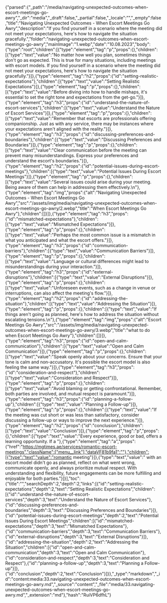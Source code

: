 {"parsed":{"_path":"/media/navigating-unexpected-outcomes-when-escort-meetings-go-awry","_dir":"media","_draft":false,"_partial":false,"_locale":"","_empty":false,"title":"Navigating Unexpected Outcomes - When Escort Meetings Go Awry","description":"If you find yourself in a scenario where the meeting did not meet your expectations, here's how to navigate the situation gracefully.","folder":"navigating-unexpected-outcomes-when-escort-meetings-go-awry","mainImage":"1.webp","date":"10.08.2023","body":{"type":"root","children":[{"type":"element","tag":"p","props":{},"children":[{"type":"text","value":"No matter how well you plan, sometimes things don't go as expected. This is true for many situations, including meetings with escort models. If you find yourself in a scenario where the meeting did not meet your expectations, here's how to navigate the situation gracefully."}]},{"type":"element","tag":"h2","props":{"id":"setting-realistic-expectations"},"children":[{"type":"text","value":"Setting Realistic Expectations"}]},{"type":"element","tag":"p","props":{},"children":[{"type":"text","value":"Before diving into how to handle mishaps, it's essential to set the right tone and expectations from the get-go."}]},{"type":"element","tag":"h3","props":{"id":"understand-the-nature-of-escort-services"},"children":[{"type":"text","value":"Understand the Nature of Escort Services"}]},{"type":"element","tag":"p","props":{},"children":[{"type":"text","value":"Remember that escorts are professionals offering companionship. Just as with any service, there may be instances where your expectations aren't aligned with the reality."}]},{"type":"element","tag":"h3","props":{"id":"discussing-preferences-and-boundaries"},"children":[{"type":"text","value":"Discussing Preferences and Boundaries"}]},{"type":"element","tag":"p","props":{},"children":[{"type":"text","value":"Clear communication before the meeting can prevent many misunderstandings. Express your preferences and understand the escort's boundaries."}]},{"type":"element","tag":"h2","props":{"id":"potential-issues-during-escort-meetings"},"children":[{"type":"text","value":"Potential Issues During Escort Meetings"}]},{"type":"element","tag":"p","props":{},"children":[{"type":"text","value":"Several issues could arise during your meeting. Being aware of them can help in addressing them effectively.\n"},{"type":"element","tag":"img","props":{"alt":"Navigating Unexpected Outcomes - When Escort Meetings Go Awry","src":"/assets/img/media/navigating-unexpected-outcomes-when-escort-meetings-go-awry/2.webp","title":"When Escort Meetings Go Awry"},"children":[]}]},{"type":"element","tag":"h3","props":{"id":"mismatched-expectations"},"children":[{"type":"text","value":"Mismatched Expectations"}]},{"type":"element","tag":"p","props":{},"children":[{"type":"text","value":"Perhaps the most common issue is a mismatch in what you anticipated and what the escort offers."}]},{"type":"element","tag":"h3","props":{"id":"communication-barriers"},"children":[{"type":"text","value":"Communication Barriers"}]},{"type":"element","tag":"p","props":{},"children":[{"type":"text","value":"Language or cultural differences might lead to misunderstandings during your interaction."}]},{"type":"element","tag":"h3","props":{"id":"external-disruptions"},"children":[{"type":"text","value":"External Disruptions"}]},{"type":"element","tag":"p","props":{},"children":[{"type":"text","value":"Unforeseen events, such as a change in venue or interruptions, can also affect the meeting's flow."}]},{"type":"element","tag":"h2","props":{"id":"addressing-the-situation"},"children":[{"type":"text","value":"Addressing the Situation"}]},{"type":"element","tag":"p","props":{},"children":[{"type":"text","value":"If things aren't going as planned, here's how to address the situation without escalating tensions.\n"},{"type":"element","tag":"img","props":{"alt":"Escort Meetings Go Awry","src":"/assets/img/media/navigating-unexpected-outcomes-when-escort-meetings-go-awry/3.webp","title":"what to do when Escort Meetings Go Awry"},"children":[]}]},{"type":"element","tag":"h3","props":{"id":"open-and-calm-communication"},"children":[{"type":"text","value":"Open and Calm Communication"}]},{"type":"element","tag":"p","props":{},"children":[{"type":"text","value":"Speak openly about your concerns. Ensure that your tone is calm and non-accusatory. It's possible the escort model is also feeling the same way."}]},{"type":"element","tag":"h3","props":{"id":"consideration-and-respect"},"children":[{"type":"text","value":"Consideration and Respect"}]},{"type":"element","tag":"p","props":{},"children":[{"type":"text","value":"Avoid blaming or getting confrontational. Remember, both parties are involved, and mutual respect is paramount."}]},{"type":"element","tag":"h3","props":{"id":"planning-a-follow-up"},"children":[{"type":"text","value":"Planning a Follow-up"}]},{"type":"element","tag":"p","props":{},"children":[{"type":"text","value":"If the meeting was cut short or was less than satisfactory, consider discussing a follow-up or ways to improve the next experience."}]},{"type":"element","tag":"h2","props":{"id":"conclusion"},"children":[{"type":"text","value":"Conclusion"}]},{"type":"element","tag":"p","props":{},"children":[{"type":"text","value":"Every experience, good or bad, offers a learning opportunity. If a "},{"type":"element","tag":"a","props":{"href":"https://mgtimes.ae/services/romantic-escort-meetings","className":["menu__link"],"dataVF81b9fa1":""},"children":[{"type":"text","value":"romantic meeting"}]},{"type":"text","value":" with an escort model didn't go as planned, reflect on what went wrong, communicate openly, and always prioritize mutual respect. With understanding and flexibility, future engagements can be more fulfilling and enjoyable for both parties."}]}],"toc":{"title":"","searchDepth":2,"depth":2,"links":[{"id":"setting-realistic-expectations","depth":2,"text":"Setting Realistic Expectations","children":[{"id":"understand-the-nature-of-escort-services","depth":3,"text":"Understand the Nature of Escort Services"},{"id":"discussing-preferences-and-boundaries","depth":3,"text":"Discussing Preferences and Boundaries"}]},{"id":"potential-issues-during-escort-meetings","depth":2,"text":"Potential Issues During Escort Meetings","children":[{"id":"mismatched-expectations","depth":3,"text":"Mismatched Expectations"},{"id":"communication-barriers","depth":3,"text":"Communication Barriers"},{"id":"external-disruptions","depth":3,"text":"External Disruptions"}]},{"id":"addressing-the-situation","depth":2,"text":"Addressing the Situation","children":[{"id":"open-and-calm-communication","depth":3,"text":"Open and Calm Communication"},{"id":"consideration-and-respect","depth":3,"text":"Consideration and Respect"},{"id":"planning-a-follow-up","depth":3,"text":"Planning a Follow-up"}]},{"id":"conclusion","depth":2,"text":"Conclusion"}]}},"_type":"markdown","_id":"content:media:33.navigating-unexpected-outcomes-when-escort-meetings-go-awry.md","_source":"content","_file":"media/33.navigating-unexpected-outcomes-when-escort-meetings-go-awry.md","_extension":"md"},"hash":"RuiVP6dfhL"}
